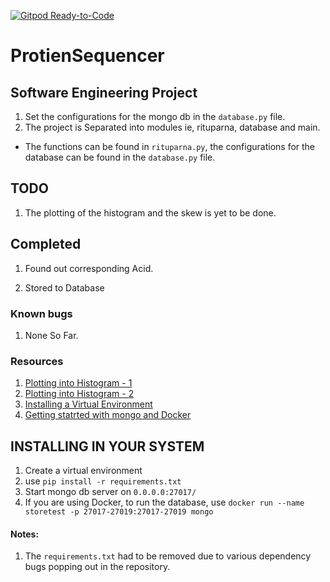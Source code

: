 [![Gitpod Ready-to-Code](https://img.shields.io/badge/Gitpod-Ready--to--Code-blue?logo=gitpod)](https://gitpod.io/#https://github.com/Ri2parna/ProtienSequencer) 

# ProtienSequencer

## Software Engineering Project

 1. Set the configurations for the mongo db in the `database.py` file.
 2. The project is Separated into modules ie, rituparna, database and main.

- The functions can be found in `rituparna.py`, the configurations for the database can be found in the `database.py` file.

## TODO

 1. The plotting of the histogram and the skew is yet to be done.

## Completed

 1. Found out corresponding Acid.

 2. Stored to Database

### Known bugs

 1. None So Far.

### Resources

 1. [Plotting into Histogram - 1](https://datatofish.com/plot-histogram-python/)
 2. [Plotting into Histogram - 2](https://realpython.com/python-histograms/)
 3. [Installing a Virtual Environment](https://docs.python-guide.org/dev/virtualenvs/)
 4. [Getting statrted with mongo and Docker](https://www.thepolyglotdeveloper.com/2019/01/getting-started-mongodb-docker-container-deployment/)

## INSTALLING IN YOUR SYSTEM

 1. Create a virtual environment
 2. use `pip install -r requirements.txt`
 3. Start mongo db server on `0.0.0.0:27017/`
 4. If you are using Docker, to run the database, use
 ```docker run --name storetest -p 27017-27019:27017-27019 mongo```
 #### Notes: 
 1. The `requirements.txt` had to be removed due to various dependency bugs popping out in the repository.
